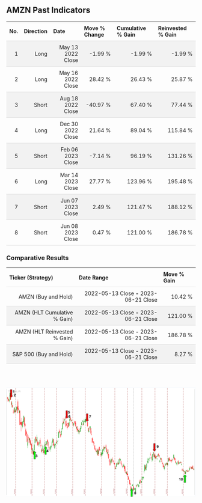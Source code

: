
<style>
.hits {
            border-collapse: collapse;
            width: 100%;
        }
        .hits th, td {
            padding: 8px;
            border-bottom: 1px solid #ddd;
        }
        
        .hits td {text-align: right;}
        .hits th {text-align: left;}
        
        .hits tr:nth-child(even) {
            background-color: #f2f2f2;
        }
        
        .chartCol {
            width: 50%;
            float: left;
            padding: 20px;
        }  
</style>
    
<br>

## AMZN Past Indicators

<table class="hits">
    <tr>
        <th>No.</th>
        <th>Direction</th>
        <th>Date</th>
        <th>Move % Change</th>
        <th>Cumulative % Gain</th>
        <th>Reinvested % Gain</th>
      </tr>
    <tr>
        <td>1</td>
        <td>Long</td>
        <td>May 13 2022 Close</td>
        <td>-1.99 %</td>
        <td>-1.99 %</td>
        <td>-1.99 %</td>
    </tr>
    <tr>
        <td>2</td>
        <td>Long</td>
        <td>May 16 2022 Close</td>
        <td>28.42 %</td>
        <td>26.43 %</td>
        <td>25.87 %</td>
    </tr>
    <tr>
        <td>3</td>
        <td>Short</td>
        <td>Aug 18 2022 Close</td>
        <td>-40.97 %</td>
        <td>67.40 %</td>
        <td>77.44 %</td>
    </tr>
    <tr>
        <td>4</td>
        <td>Long</td>
        <td>Dec 30 2022 Close</td>
        <td>21.64 %</td>
        <td>89.04 %</td>
        <td>115.84 %</td>
    </tr>
    <tr>
        <td>5</td>
        <td>Short</td>
        <td>Feb 06 2023 Close</td>
        <td>-7.14 %</td>
        <td>96.19 %</td>
        <td>131.26 %</td>
    </tr>
    <tr>
        <td>6</td>
        <td>Long</td>
        <td>Mar 14 2023 Close</td>
        <td>27.77 %</td>
        <td>123.96 %</td>
        <td>195.48 %</td>
    </tr>
    <tr>
        <td>7</td>
        <td>Short</td>
        <td>Jun 07 2023 Close</td>
        <td>2.49 %</td>
        <td>121.47 %</td>
        <td>188.12 %</td>
    </tr>
    <tr>
        <td>8</td>
        <td>Short</td>
        <td>Jun 08 2023 Close</td>
        <td>0.47 %</td>
        <td>121.00 %</td>
        <td>186.78 %</td>
    </tr>
    
</table>

### Comparative Results

<table class="hits">
    <thead>
        <th>Ticker (Strategy)</th>
        <th>Date Range</th>
        <th>Move % Gain</th>
    </thead>
    <tbody>
        <tr>
            <td>AMZN (Buy and Hold)</td>
            <td>2022-05-13 Close <b>-</b> 2023-06-21 Close</td>
            <td>10.42 %</td>
        </tr>
        <tr>
            <td>AMZN (HLT Cumulative % Gain)</td>
            <td>2022-05-13 Close <b>-</b> 2023-06-21 Close</td>
            <td>121.00 %</td>
        </tr>
        <tr>
            <td>AMZN (HLT Reinvested % Gain)</td>
            <td>2022-05-13 Close <b>-</b> 2023-06-21 Close</td>
            <td>186.78 %</td>
        </tr>
        <tr>
            <td>S&P 500 (Buy and Hold)</td>
            <td>2022-05-13 Close <b>-</b> 2023-06-21 Close</td>
            <td>8.27 %</td>
        </tr>
    </tbody>
</table>
<br>
<br>

![Plot](charts/TSLAstatic.png)